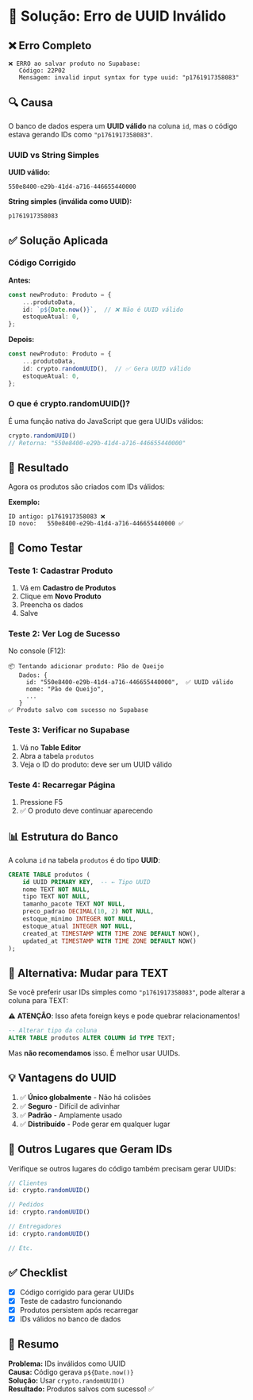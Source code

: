 # 🔧 Solução: Erro de UUID Inválido

## ❌ Erro Completo

```
❌ ERRO ao salvar produto no Supabase:
   Código: 22P02
   Mensagem: invalid input syntax for type uuid: "p1761917358083"
```

## 🔍 Causa

O banco de dados espera um **UUID válido** na coluna `id`, mas o código estava gerando IDs como `"p1761917358083"`.

### UUID vs String Simples

**UUID válido:**
```
550e8400-e29b-41d4-a716-446655440000
```

**String simples (inválida como UUID):**
```
p1761917358083
```

## ✅ Solução Aplicada

### Código Corrigido

**Antes:**
```typescript
const newProduto: Produto = {
    ...produtoData,
    id: `p${Date.now()}`,  // ❌ Não é UUID válido
    estoqueAtual: 0,
};
```

**Depois:**
```typescript
const newProduto: Produto = {
    ...produtoData,
    id: crypto.randomUUID(),  // ✅ Gera UUID válido
    estoqueAtual: 0,
};
```

### O que é crypto.randomUUID()?

É uma função nativa do JavaScript que gera UUIDs válidos:
```javascript
crypto.randomUUID()
// Retorna: "550e8400-e29b-41d4-a716-446655440000"
```

## 🎯 Resultado

Agora os produtos são criados com IDs válidos:

**Exemplo:**
```
ID antigo: p1761917358083 ❌
ID novo:   550e8400-e29b-41d4-a716-446655440000 ✅
```

## 🧪 Como Testar

### Teste 1: Cadastrar Produto

1. Vá em **Cadastro de Produtos**
2. Clique em **Novo Produto**
3. Preencha os dados
4. Salve

### Teste 2: Ver Log de Sucesso

No console (F12):
```
📦 Tentando adicionar produto: Pão de Queijo
   Dados: {
     id: "550e8400-e29b-41d4-a716-446655440000",  ✅ UUID válido
     nome: "Pão de Queijo",
     ...
   }
✅ Produto salvo com sucesso no Supabase
```

### Teste 3: Verificar no Supabase

1. Vá no **Table Editor**
2. Abra a tabela `produtos`
3. Veja o ID do produto: deve ser um UUID válido

### Teste 4: Recarregar Página

1. Pressione F5
2. ✅ O produto deve continuar aparecendo

## 📊 Estrutura do Banco

A coluna `id` na tabela `produtos` é do tipo **UUID**:

```sql
CREATE TABLE produtos (
    id UUID PRIMARY KEY,  -- ← Tipo UUID
    nome TEXT NOT NULL,
    tipo TEXT NOT NULL,
    tamanho_pacote TEXT NOT NULL,
    preco_padrao DECIMAL(10, 2) NOT NULL,
    estoque_minimo INTEGER NOT NULL,
    estoque_atual INTEGER NOT NULL,
    created_at TIMESTAMP WITH TIME ZONE DEFAULT NOW(),
    updated_at TIMESTAMP WITH TIME ZONE DEFAULT NOW()
);
```

## 🔄 Alternativa: Mudar para TEXT

Se você preferir usar IDs simples como `"p1761917358083"`, pode alterar a coluna para TEXT:

⚠️ **ATENÇÃO**: Isso afeta foreign keys e pode quebrar relacionamentos!

```sql
-- Alterar tipo da coluna
ALTER TABLE produtos ALTER COLUMN id TYPE TEXT;
```

Mas **não recomendamos** isso. É melhor usar UUIDs.

## 💡 Vantagens do UUID

1. ✅ **Único globalmente** - Não há colisões
2. ✅ **Seguro** - Difícil de adivinhar
3. ✅ **Padrão** - Amplamente usado
4. ✅ **Distribuído** - Pode gerar em qualquer lugar

## 🐛 Outros Lugares que Geram IDs

Verifique se outros lugares do código também precisam gerar UUIDs:

```typescript
// Clientes
id: crypto.randomUUID()

// Pedidos
id: crypto.randomUUID()

// Entregadores
id: crypto.randomUUID()

// Etc.
```

## ✅ Checklist

- [x] Código corrigido para gerar UUIDs
- [x] Teste de cadastro funcionando
- [x] Produtos persistem após recarregar
- [x] IDs válidos no banco de dados

## 📝 Resumo

**Problema:** IDs inválidos como UUID  
**Causa:** Código gerava `p${Date.now()}`  
**Solução:** Usar `crypto.randomUUID()`  
**Resultado:** Produtos salvos com sucesso! ✅

